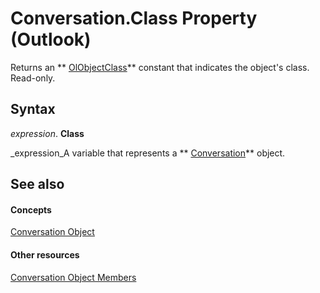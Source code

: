 
# Conversation.Class Property (Outlook)

Returns an  ** [OlObjectClass](33d724b3-df3c-2a7f-a80f-93b66d96f588.md)** constant that indicates the object's class. Read-only.


## Syntax

 _expression_. **Class**

 _expression_A variable that represents a  ** [Conversation](2705d38a-ebc0-e5a7-208b-ffe1f5446b1b.md)** object.


## See also


#### Concepts


 [Conversation Object](2705d38a-ebc0-e5a7-208b-ffe1f5446b1b.md)
#### Other resources


 [Conversation Object Members](09ff1e8e-7c5a-0b1e-e8e2-e259f66f71c8.md)
